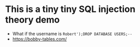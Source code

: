 # This is a tiny tiny SQL injection theory demo

- What if the username is `Robert');DROP DATABASE USERS;--`
- https://bobby-tables.com/